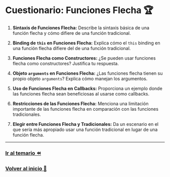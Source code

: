 # Cuestionario: Funciones Flecha 🏆

1. **Sintaxis de Funciones Flecha:**
   Describe la sintaxis básica de una función flecha y cómo difiere de una función tradicional.

2. **Binding de `this` en Funciones Flecha:**
   Explica cómo el `this` binding en una función flecha difiere del de una función tradicional.

3. **Funciones Flecha como Constructores:**
   ¿Se pueden usar funciones flecha como constructores? Justifica tu respuesta.

4. **Objeto `arguments` en Funciones Flecha:**
   ¿Las funciones flecha tienen su propio objeto `arguments`? Explica cómo manejan los argumentos.

5. **Uso de Funciones Flecha en Callbacks:**
   Proporciona un ejemplo donde las funciones flecha sean beneficiosas al usarse como callbacks.

6. **Restricciones de las Funciones Flecha:**
   Menciona una limitación importante de las funciones flecha en comparación con las funciones tradicionales.

7. **Elegir entre Funciones Flecha y Tradicionales:**
   Da un escenario en el que sería más apropiado usar una función tradicional en lugar de una función flecha.

---

### [Ir al temario ⏪](../../temario/05-funciones/funciones_flecha.md)

### [Volver al inicio 🏡 ](../../readme.md)

